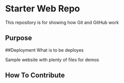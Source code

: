 # Starter Web Repo

This repository is for showing how Git and GitHub work

## Purpose

##Deployment
What is to be deployes

Sample website with plenty of files for demos
## How To Contribute